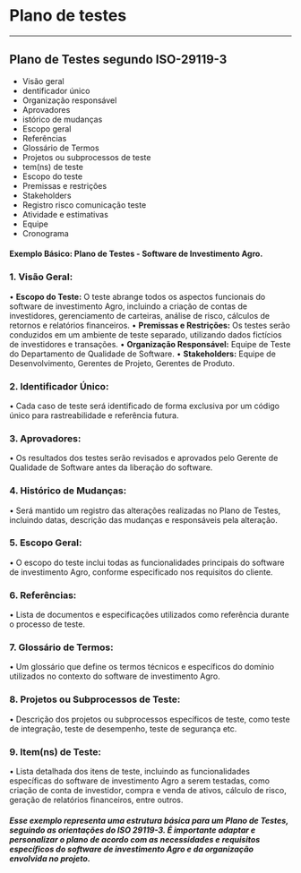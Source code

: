 # Plano de testes
-----------------------------------------------------------------------------------------------------------------------------------------------------------------------------

## Plano de Testes segundo ISO-29119-3
 - Visão geral                                                                           
 - dentificador único                                  
 - Organização responsável                         
 - Aprovadores                                               
 - istórico de mudanças                             
 - Escopo geral                                               
 - Referências                                                 
 - Glossário de Termos
 - Projetos ou subprocessos de teste
 - tem(ns) de teste
 - Escopo do teste  
 - Premissas e restrições
-  Stakeholders
-  Registro risco comunicação teste
-  Atividade e estimativas
-  Equipe
-  Cronograma

#### Exemplo Básico: Plano de Testes - Software de Investimento Agro.

### 1. 	Visão Geral:
• __Escopo do Teste:__ O teste abrange todos os aspectos funcionais do software de investimento Agro, incluindo a criação de contas de investidores, gerenciamento de carteiras, análise de risco, cálculos de retornos e relatórios financeiros.
•	__Premissas e Restrições:__ Os testes serão conduzidos em um ambiente de teste separado, utilizando dados fictícios de investidores e transações.
•	__Organização Responsável:__ Equipe de Teste do Departamento de Qualidade de Software.
•	__Stakeholders:__ Equipe de Desenvolvimento, Gerentes de Projeto, Gerentes de Produto.

### 2.	Identificador Único:
•	Cada caso de teste será identificado de forma exclusiva por um código único para rastreabilidade e referência futura.

### 3.	Aprovadores:
•	Os resultados dos testes serão revisados e aprovados pelo Gerente de Qualidade de Software antes da liberação do software.
### 4.	Histórico de Mudanças:
•	Será mantido um registro das alterações realizadas no Plano de Testes, incluindo datas, descrição das mudanças e responsáveis pela alteração.
### 5.	Escopo Geral:
•	O escopo do teste inclui todas as funcionalidades principais do software de investimento Agro, conforme especificado nos requisitos do cliente.
### 6.	Referências:
•	Lista de documentos e especificações utilizados como referência durante o processo de teste.
### 7.	Glossário de Termos:
•	Um glossário que define os termos técnicos e específicos do domínio utilizados no contexto do software de investimento Agro.
### 8.	Projetos ou Subprocessos de Teste:
•	Descrição dos projetos ou subprocessos específicos de teste, como teste de integração, teste de desempenho, teste de segurança etc.
### 9.	Item(ns) de Teste:
•	Lista detalhada dos itens de teste, incluindo as funcionalidades específicas do software de investimento Agro a serem testadas, como criação de conta de investidor, compra e venda de ativos, cálculo de risco, geração de relatórios financeiros, entre outros.


##### Esse exemplo representa uma estrutura básica para um Plano de Testes, seguindo as orientações do ISO 29119-3. É importante adaptar e personalizar o plano de acordo com as necessidades e requisitos específicos do software de investimento Agro e da organização envolvida no projeto.







